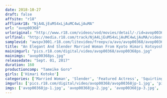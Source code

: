 ```yaml
---
date: 2018-10-27
draft: false
affsite: "r18"
afflinkr18: "NjA4LjEuMS4xLjAuMC4wLjAuMA"
url: "avop00368"
urloriginal: "http://www.r18.com/videos/vod/movies/detail/-/id=avop00368"
urlfinal: "http://media.r18.com/track/NjA4LjEuMS4xLjAuMC4wLjAuMA/videos/vod/movies/detail/-/id=avop00368"
samplevid: "awspv3001.r18.com/litevideo/freepv/a/avo/avop00368/avop00368_dmb_w.mp4"
title: "An Elegant And Slender Married Woman From Kyoto Himari Kotoyoshi In Her AV Debut!!"
mainimgurl: "pics.r18.com/digital/video/avop00368/avop00368ps.jpg"
mainimgs: "avop00368ps.jpg"
releasedate: "Sept. 01, 2017"
duration: 160
productioncomp: "Tameike Goro"
girls: ['Himari Kotoko']
categories: ['Married Woman', 'Slender', 'Featured Actress', 'Squirting', 'Debut', 'Hi-Def', 'AV OPEN 2017 Married Woman/Mature Woman Category']
imgurls: ['pics.r18.com/digital/video/avop00368/avop00368jp-1.jpg', 'pics.r18.com/digital/video/avop00368/avop00368jp-2.jpg', 'pics.r18.com/digital/video/avop00368/avop00368jp-3.jpg', 'pics.r18.com/digital/video/avop00368/avop00368jp-4.jpg', 'pics.r18.com/digital/video/avop00368/avop00368jp-5.jpg', 'pics.r18.com/digital/video/avop00368/avop00368jp-6.jpg', 'pics.r18.com/digital/video/avop00368/avop00368jp-7.jpg', 'pics.r18.com/digital/video/avop00368/avop00368jp-8.jpg', 'pics.r18.com/digital/video/avop00368/avop00368jp-9.jpg', 'pics.r18.com/digital/video/avop00368/avop00368jp-10.jpg', 'pics.r18.com/digital/video/avop00368/avop00368jp-11.jpg', 'pics.r18.com/digital/video/avop00368/avop00368jp-12.jpg', 'pics.r18.com/digital/video/avop00368/avop00368jp-13.jpg', 'pics.r18.com/digital/video/avop00368/avop00368jp-14.jpg', 'pics.r18.com/digital/video/avop00368/avop00368jp-15.jpg', 'pics.r18.com/digital/video/avop00368/avop00368jp-16.jpg', 'pics.r18.com/digital/video/avop00368/avop00368jp-17.jpg', 'pics.r18.com/digital/video/avop00368/avop00368jp-18.jpg', 'pics.r18.com/digital/video/avop00368/avop00368jp-19.jpg', 'pics.r18.com/digital/video/avop00368/avop00368jp-20.jpg']
imgs: ['avop00368jp-1.jpg', 'avop00368jp-2.jpg', 'avop00368jp-3.jpg', 'avop00368jp-4.jpg', 'avop00368jp-5.jpg', 'avop00368jp-6.jpg', 'avop00368jp-7.jpg', 'avop00368jp-8.jpg', 'avop00368jp-9.jpg', 'avop00368jp-10.jpg', 'avop00368jp-11.jpg', 'avop00368jp-12.jpg', 'avop00368jp-13.jpg', 'avop00368jp-14.jpg', 'avop00368jp-15.jpg', 'avop00368jp-16.jpg', 'avop00368jp-17.jpg', 'avop00368jp-18.jpg', 'avop00368jp-19.jpg', 'avop00368jp-20.jpg']
---
```

